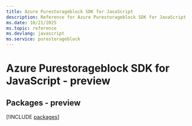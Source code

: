 ```yaml
---
title: Azure Purestorageblock SDK for JavaScript
description: Reference for Azure Purestorageblock SDK for JavaScript
ms.date: 10/21/2025
ms.topic: reference
ms.devlang: javascript
ms.service: purestorageblock
---
```

# Azure Purestorageblock SDK for JavaScript - preview
## Packages - preview
[!INCLUDE [packages](purestorageblock-index.md)]